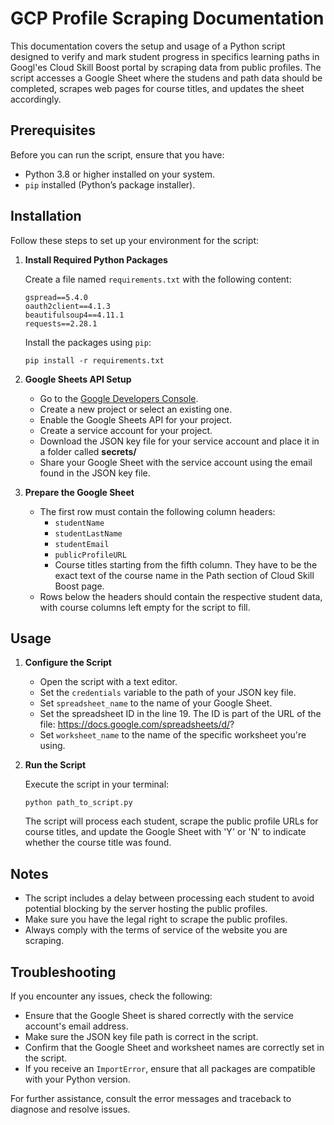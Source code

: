 # GCP Profile Scraping Documentation

This documentation covers the setup and usage of a Python script designed to verify and mark student progress in specifics learning paths in Googl'es Cloud Skill Boost portal by scraping data from public profiles. The script accesses a Google Sheet where the studens and path data should be completed, scrapes web pages for course titles, and updates the sheet accordingly.

## Prerequisites

Before you can run the script, ensure that you have:

- Python 3.8 or higher installed on your system.
- `pip` installed (Python’s package installer).

## Installation

Follow these steps to set up your environment for the script:

1. **Install Required Python Packages**

   Create a file named `requirements.txt` with the following content:

   ```plaintext
   gspread==5.4.0
   oauth2client==4.1.3
   beautifulsoup4==4.11.1
   requests==2.28.1
   ```

   Install the packages using `pip`:

   ```shell
   pip install -r requirements.txt
   ```

2. **Google Sheets API Setup**

   - Go to the [Google Developers Console](https://console.developers.google.com/).
   - Create a new project or select an existing one.
   - Enable the Google Sheets API for your project.
   - Create a service account for your project.
   - Download the JSON key file for your service account and place it in a folder called **secrets/**
   - Share your Google Sheet with the service account using the email found in the JSON key file.

3. **Prepare the Google Sheet**

   - The first row must contain the following column headers:
     - `studentName`
     - `studentLastName`
     - `studentEmail`
     - `publicProfileURL`
     - Course titles starting from the fifth column. They have to be the exact text of the course name in the Path section of Cloud Skill Boost page.
   - Rows below the headers should contain the respective student data, with course columns left empty for the script to fill.

## Usage

1. **Configure the Script**

   - Open the script with a text editor.
   - Set the `credentials` variable to the path of your JSON key file.
   - Set `spreadsheet_name` to the name of your Google Sheet.
   - Set the spreadsheet ID in the line 19. The ID is part of the URL of the file: https://docs.google.com/spreadsheets/d/<ID>?
   - Set `worksheet_name` to the name of the specific worksheet you're using.

2. **Run the Script**

   Execute the script in your terminal:

   ```shell
   python path_to_script.py
   ```

   The script will process each student, scrape the public profile URLs for course titles, and update the Google Sheet with 'Y' or 'N' to indicate whether the course title was found.

## Notes

- The script includes a delay between processing each student to avoid potential blocking by the server hosting the public profiles.
- Make sure you have the legal right to scrape the public profiles.
- Always comply with the terms of service of the website you are scraping.

## Troubleshooting

If you encounter any issues, check the following:

- Ensure that the Google Sheet is shared correctly with the service account's email address.
- Make sure the JSON key file path is correct in the script.
- Confirm that the Google Sheet and worksheet names are correctly set in the script.
- If you receive an `ImportError`, ensure that all packages are compatible with your Python version.

For further assistance, consult the error messages and traceback to diagnose and resolve issues.